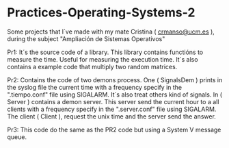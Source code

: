 # Practices-Operating-Systems-2
Some projects that I´ve made with my mate Cristina ( crmanso@ucm.es ), during the subject "Ampliación de Sistemas Operativos"

Pr1: It´s the source code of a library. This library contains functións to measure the time. Useful for measuring the execution time. It´s also contains a example code that multiply two random matrices.

Pr2: Contains the code of two demons process. One ( SignalsDem ) prints in the syslog file the current time with a frequency specify in the ".tiempo.conf" file using SIGALARM. It´s also treat others kind of signals. In ( Server ) contains a demon server. This server send the current hour to a all clients with a frequency specify in the ".server.conf" file using SIGALARM. The client ( Client ), request the unix time and the server send the answer.

Pr3: This code do the same as the PR2 code but using a System V message queue.
